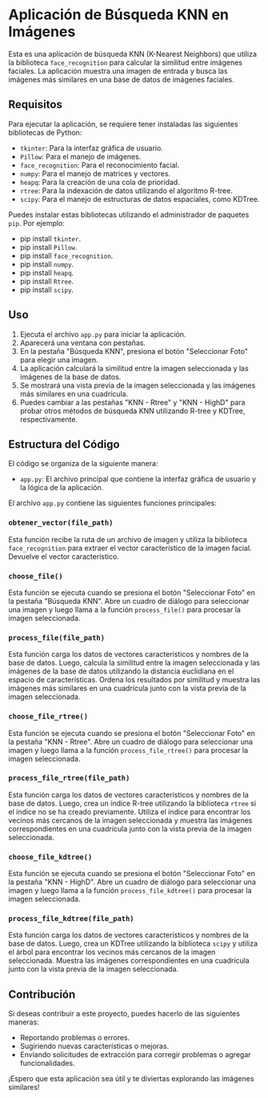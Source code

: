 # Aplicación de Búsqueda KNN en Imágenes

Esta es una aplicación de búsqueda KNN (K-Nearest Neighbors) que utiliza la biblioteca `face_recognition` para calcular la similitud entre imágenes faciales. La aplicación muestra una imagen de entrada y busca las imágenes más similares en una base de datos de imágenes faciales.

## Requisitos

Para ejecutar la aplicación, se requiere tener instaladas las siguientes bibliotecas de Python:

- `tkinter`: Para la interfaz gráfica de usuario.
- `Pillow`: Para el manejo de imágenes.
- `face_recognition`: Para el reconocimiento facial.
- `numpy`: Para el manejo de matrices y vectores.
- `heapq`: Para la creación de una cola de prioridad.
- `rtree`: Para la indexación de datos utilizando el algoritmo R-tree.
- `scipy`: Para el manejo de estructuras de datos espaciales, como KDTree.
  
Puedes instalar estas bibliotecas utilizando el administrador de paquetes `pip`. Por ejemplo:

- pip install `tkinter`.
- pip install `Pillow`.
- pip install `face_recognition`.
- pip install `numpy`.
- pip install `heapq`.
- pip install `Rtree`.
- pip install `scipy`.

## Uso

1. Ejecuta el archivo `app.py` para iniciar la aplicación.
2. Aparecerá una ventana con pestañas.
3. En la pestaña "Búsqueda KNN", presiona el botón "Seleccionar Foto" para elegir una imagen.
4. La aplicación calculará la similitud entre la imagen seleccionada y las imágenes de la base de datos.
5. Se mostrará una vista previa de la imagen seleccionada y las imágenes más similares en una cuadrícula.
6. Puedes cambiar a las pestañas "KNN - Rtree" y "KNN - HighD" para probar otros métodos de búsqueda KNN utilizando R-tree y KDTree, respectivamente.

## Estructura del Código

El código se organiza de la siguiente manera:

- `app.py`: El archivo principal que contiene la interfaz gráfica de usuario y la lógica de la aplicación.

El archivo `app.py` contiene las siguientes funciones principales:

### `obtener_vector(file_path)`

Esta función recibe la ruta de un archivo de imagen y utiliza la biblioteca `face_recognition` para extraer el vector característico de la imagen facial. Devuelve el vector característico.

### `choose_file()`

Esta función se ejecuta cuando se presiona el botón "Seleccionar Foto" en la pestaña "Búsqueda KNN". Abre un cuadro de diálogo para seleccionar una imagen y luego llama a la función `process_file()` para procesar la imagen seleccionada.

### `process_file(file_path)`

Esta función carga los datos de vectores característicos y nombres de la base de datos. Luego, calcula la similitud entre la imagen seleccionada y las imágenes de la base de datos utilizando la distancia euclidiana en el espacio de características. Ordena los resultados por similitud y muestra las imágenes más similares en una cuadrícula junto con la vista previa de la imagen seleccionada.

### `choose_file_rtree()`

Esta función se ejecuta cuando se presiona el botón "Seleccionar Foto" en la pestaña "KNN - Rtree". Abre un cuadro de diálogo para seleccionar una imagen y luego llama a la función `process_file_rtree()` para procesar la imagen seleccionada.

### `process_file_rtree(file_path)`

Esta función carga los datos de vectores característicos y nombres de la base de datos. Luego, crea un índice R-tree utilizando la biblioteca `rtree` si el índice no se ha creado previamente. Utiliza el índice para encontrar los vecinos más cercanos de la imagen seleccionada y muestra las imágenes correspondientes en una cuadrícula junto con la vista previa de la imagen seleccionada.

### `choose_file_kdtree()`

Esta función se ejecuta cuando se presiona el botón "Seleccionar Foto" en la pestaña "KNN - HighD". Abre un cuadro de diálogo para seleccionar una imagen y luego llama a la función `process_file_kdtree()` para procesar la imagen seleccionada.

### `process_file_kdtree(file_path)`

Esta función carga los datos de vectores característicos y nombres de la base de datos. Luego, crea un KDTree utilizando la biblioteca `scipy` y utiliza el árbol para encontrar los vecinos más cercanos de la imagen seleccionada. Muestra las imágenes correspondientes en una cuadrícula junto con la vista previa de la imagen seleccionada.

## Contribución

Si deseas contribuir a este proyecto, puedes hacerlo de las siguientes maneras:

- Reportando problemas o errores.
- Sugiriendo nuevas características o mejoras.
- Enviando solicitudes de extracción para corregir problemas o agregar funcionalidades.

¡Espero que esta aplicación sea útil y te diviertas explorando las imágenes similares!
